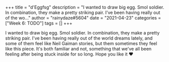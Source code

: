 +++
title = "d'Eggfsg"
description = "I wanted to draw big egg. Smol soldier. In combination, they make a pretty striking pair. I've been having really out of the wo..."
author = "rainydaze#5604"
date = "2021-04-23"
categories = ["Week 6: TODO"]
tags = []
+++

I wanted to draw big egg. Smol soldier. In combination, they make a pretty striking pair. I've been having really out of the world dreams lately, and some of them feel like Neil Gaiman stories, but them sometimes they feel like this piece. It's both familiar and not, something that we've all been feeling after being stuck inside for so long. Hope you like it ❤️
